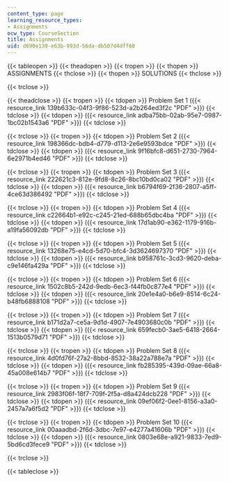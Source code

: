 ```yaml
---
content_type: page
learning_resource_types:
- Assignments
ocw_type: CourseSection
title: Assignments
uid: d690e139-e63b-993d-56da-db507d4dff60
---
```


{{< tableopen >}}
{{< theadopen >}}
{{< tropen >}}
{{< thopen >}}
ASSIGNMENTS
{{< thclose >}}
{{< thopen >}}
SOLUTIONS
{{< thclose >}}

{{< trclose >}}

{{< theadclose >}}
{{< tropen >}}
{{< tdopen >}}
Problem Set 1 ({{< resource_link 139b633c-04f3-9f86-523d-a2b264ed3f2c "PDF" >}})
{{< tdclose >}}
{{< tdopen >}}
({{< resource_link adba75bb-02ab-95e7-0987-1bc02b1543a6 "PDF" >}})
{{< tdclose >}}

{{< trclose >}}
{{< tropen >}}
{{< tdopen >}}
Problem Set 2 ({{< resource_link 198366dc-bdb4-d779-d113-2e6e9593bdce "PDF" >}})
{{< tdclose >}}
{{< tdopen >}}
({{< resource_link 9f16bfc8-d651-2730-7964-6e2971b4ed46 "PDF" >}})
{{< tdclose >}}

{{< trclose >}}
{{< tropen >}}
{{< tdopen >}}
Problem Set 3 ({{< resource_link 222621c3-812e-9fd8-8c26-8bc10bd0ca02 "PDF" >}})
{{< tdclose >}}
{{< tdopen >}}
({{< resource_link b6794f69-2f36-2807-a5ff-4ce63d386492 "PDF" >}})
{{< tdclose >}}

{{< trclose >}}
{{< tropen >}}
{{< tdopen >}}
Problem Set 4 ({{< resource_link c22664b1-e92c-c245-21ed-688b65dbc4ba "PDF" >}})
{{< tdclose >}}
{{< tdopen >}}
({{< resource_link 17d1ab90-e362-1179-916b-a19fa56092db "PDF" >}})
{{< tdclose >}}

{{< trclose >}}
{{< tropen >}}
{{< tdopen >}}
Problem Set 5 ({{< resource_link 13268e75-e4cd-5d70-bfc4-3d3624697370 "PDF" >}})
{{< tdclose >}}
{{< tdopen >}}
({{< resource_link b958761c-3cd3-9620-deba-c9e146fa429a "PDF" >}})
{{< tdclose >}}

{{< trclose >}}
{{< tropen >}}
{{< tdopen >}}
Problem Set 6 ({{< resource_link 1502c8b5-242d-9edb-6ec3-f44fb0c877e4 "PDF" >}})
{{< tdclose >}}
{{< tdopen >}}
({{< resource_link 20e1e4a0-b6e9-8514-6c24-b48fb6888108 "PDF" >}})
{{< tdclose >}}

{{< trclose >}}
{{< tropen >}}
{{< tdopen >}}
Problem Set 7 ({{< resource_link b171d2a7-ce5a-9d1d-4907-7e4903680c0b "PDF" >}})
{{< tdclose >}}
{{< tdopen >}}
({{< resource_link 659fecb0-3ae5-6418-2664-1513b0579d71 "PDF" >}})
{{< tdclose >}}

{{< trclose >}}
{{< tropen >}}
{{< tdopen >}}
Problem Set 8 ({{< resource_link 4d0fd76f-27a2-8bbd-8532-38a22a788e7a "PDF" >}})
{{< tdclose >}}
{{< tdopen >}}
({{< resource_link fb285395-439d-09ae-66a8-45a008e614b7 "PDF" >}})
{{< tdclose >}}

{{< trclose >}}
{{< tropen >}}
{{< tdopen >}}
Problem Set 9 ({{< resource_link 2983f06f-18f7-709f-2f5a-d8a424dcb228 "PDF" >}})
{{< tdclose >}}
{{< tdopen >}}
({{< resource_link 09ef06f2-0ee1-8156-a3a0-2457a7a6f5d2 "PDF" >}})
{{< tdclose >}}

{{< trclose >}}
{{< tropen >}}
{{< tdopen >}}
Problem Set 10 ({{< resource_link 00aaadbd-2f6d-3dbc-7e97-e4277a41606b "PDF" >}})
{{< tdclose >}}
{{< tdopen >}}
({{< resource_link 0803e68e-a921-9833-7ed9-5bd6cd3fece9 "PDF" >}})
{{< tdclose >}}

{{< trclose >}}

{{< tableclose >}}
